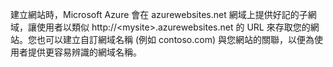 建立網站時，Microsoft Azure 會在 azurewebsites.net 網域上提供好記的子網域，讓使用者以類似 http://\<mysite\>.azurewebsites.net 的 URL 來存取您的網站。您也可以建立自訂網域名稱 (例如 contoso.com) 與您網站的關聯，以便為使用者提供更容易辨識的網域名稱。

